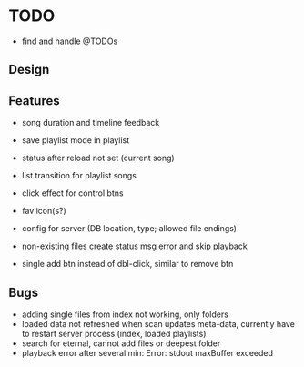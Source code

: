 TODO
====

 - find and handle @TODOs

Design
------


Features
--------

 - song duration and timeline feedback
 - save playlist mode in playlist
 - status after reload not set (current song)

 - list transition for playlist songs
 - click effect for control btns
 - fav icon(s?)
 - config for server (DB location, type; allowed file endings)
 - non-existing files create status msg error and skip playback
 - single add btn instead of dbl-click, similar to remove btn

Bugs
----

 - adding single files from index not working, only folders
 - loaded data not refreshed when scan updates meta-data, currently have to restart server process (index, loaded playlists)
 - search for eternal, cannot add files or deepest folder
 - playback error after several min: Error: stdout maxBuffer exceeded